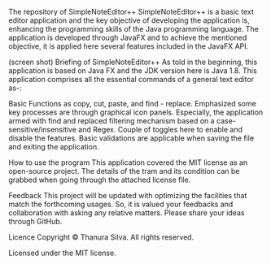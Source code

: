 The repository of SimpleNoteEditor++
SimpleNoteEditor++ is a basic text editor application and the key objective of developing the application is, enhancing the programming skills of the Java programming language. The application is developed through JavaFX and to achieve the mentioned objective, it is applied here several features included in the JavaFX API.

(screen shot)
Briefing of SimpleNoteEditor++
As told in the beginning, this application is based on Java FX and the JDK version here is Java 1.8. This application comprises all the essential commands of a general text editor as-:

Basic Functions as copy, cut, paste, and find - replace.
Emphasized some key processes are through graphical icon panels.
Especially, the application armed with find and replaced filtering mechanism based on a case-sensitive/insensitive and Regex. Couple of toggles here to enable and disable the features.
Basic validations are applicable when saving the file and exiting the application.

How to use the program
This application covered the MIT license as an open-source project. The details of the tram and its condition can be grabbed when going through the attached license file.

Feedback
This project will be updated with optimizing the facilities that match the forthcoming usages. So, it is valued your feedbacks and collaboration with asking any relative matters. Please share your ideas through GitHub.

Licence
Copyright © Thanura Silva. All rights reserved.

Licensed under the MIT license.
